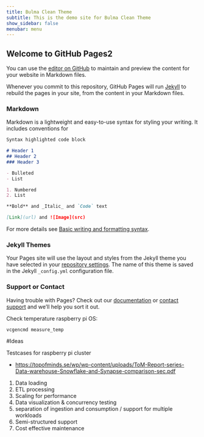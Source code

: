 ```yaml
---
title: Bulma Clean Theme
subtitle: This is the demo site for Bulma Clean Theme
show_sidebar: false
menubar: menu
---
```


## Welcome to GitHub Pages2

You can use the [editor on GitHub](https://github.com/MangoFridge/MangoFridge.github.io/edit/main/index.md) to maintain and preview the content for your website in Markdown files.

Whenever you commit to this repository, GitHub Pages will run [Jekyll](https://jekyllrb.com/) to rebuild the pages in your site, from the content in your Markdown files.

### Markdown

Markdown is a lightweight and easy-to-use syntax for styling your writing. It includes conventions for

```markdown
Syntax highlighted code block

# Header 1
## Header 2
### Header 3

- Bulleted
- List

1. Numbered
2. List

**Bold** and _Italic_ and `Code` text

[Link](url) and ![Image](src)
```


For more details see [Basic writing and formatting syntax](https://docs.github.com/en/github/writing-on-github/getting-started-with-writing-and-formatting-on-github/basic-writing-and-formatting-syntax).

### Jekyll Themes

Your Pages site will use the layout and styles from the Jekyll theme you have selected in your [repository settings](https://github.com/MangoFridge/MangoFridge.github.io/settings/pages). The name of this theme is saved in the Jekyll `_config.yml` configuration file.

### Support or Contact

Having trouble with Pages? Check out our [documentation](https://docs.github.com/categories/github-pages-basics/) or [contact support](https://support.github.com/contact) and we’ll help you sort it out.




Check temperature raspberry pi OS:
```
vcgencmd measure_temp
```

#Ideas

Testcases for raspberry pi cluster
- https://topofminds.se/wp/wp-content/uploads/ToM-Report-series-Data-warehouse-Snowflake-and-Synapse-comparison-sec.pdf

1. Data loading
2. ETL processing
3. Scaling for performance
4. Data visualization & concurrency testing
5. separation of ingestion and consumption / support for multiple workloads
6. Semi-structured support
7. Cost effective maintenance
